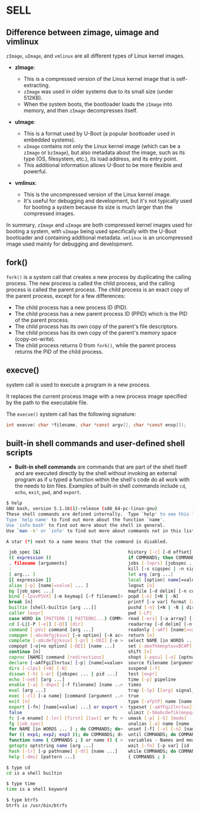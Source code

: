 # SELL

## Difference between zimage, uimage and   vimlinux

`zImage`, `uImage`, and `vmlinux` are all different types of Linux kernel images.

- **zImage**:
  - This is a compressed version of the Linux kernel image that is self-extracting.
  - `zImage` was used in older systems due to its small size (under 512KB).
  - When the system boots, the bootloader loads the `zImage` into memory, and then `zImage` decompresses itself.

- **uImage**:
  - This is a format used by U-Boot (a popular bootloader used in embedded systems).
  - `uImage` contains not only the Linux kernel image (which can be a `zImage` or `bzImage`), but also metadata about the image, such as its type (OS, filesystem, etc.), its load address, and its entry point.
  - This additional information allows U-Boot to be more flexible and powerful.

- **vmlinux**:
  - This is the uncompressed version of the Linux kernel image.
  - It's useful for debugging and development, but it's not typically used for booting a system because its size is much larger than the compressed images.

In summary, `zImage` and `uImage` are both compressed kernel images used for booting a system, with `uImage` being used specifically with the U-Boot bootloader and containing additional metadata. `vmlinux` is an uncompressed image used mainly for debugging and development.

## fork()

`fork()` is a system call that creates a new process by duplicating the calling process.
The new process is called the child process, and the calling process is called the parent process.
The child process is an exact copy of the parent process, except for a few differences:

- The child process has a new process ID (PID).
- The child process has a new parent process ID (PPID) which is the PID of the parent process.
- The child process has its own copy of the parent's file descriptors.
- The child process has its own copy of the parent's memory space (copy-on-write).
- The child process returns 0 from `fork()`, while the parent process returns the PID of the child process.

## execve()

system call is used to execute a program in a new process.

It replaces the current process image with a new process image specified by the path to the executable file.

The `execve()` system call has the following signature:

```c
int execve( char *filename, char *const argv[], char *const envp[]);
```

## built-in shell commands and user-defined shell scripts

- **Built-in shell commands** are commands that are part of the shell itself and are executed directly by the shell without invoking an external program as if u typed a function within the shell's code do all work with the needs to bin files. Examples of built-in shell commands include `cd`, `echo`, `exit`, `pwd`, and `export`.

```bash
$ help
GNU bash, version 5.1.16(1)-release (x86_64-pc-linux-gnu)
These shell commands are defined internally.  Type `help' to see this list.
Type `help name' to find out more about the function `name'.
Use `info bash' to find out more about the shell in general.
Use `man -k' or `info' to find out more about commands not in this list.

A star (*) next to a name means that the command is disabled.

 job_spec [&]                                 history [-c] [-d offset] [n] or history ->
 (( expression ))                             if COMMANDS; then COMMANDS; [ elif COMMAN>
 . filename [arguments]                       jobs [-lnprs] [jobspec ...] or jobs -x co>
 :                                            kill [-s sigspec | -n signum | -sigspec] >
 [ arg... ]                                   let arg [arg ...]
 [[ expression ]]                             local [option] name[=value] ...
 alias [-p] [name[=value] ... ]               logout [n]
 bg [job_spec ...]                            mapfile [-d delim] [-n count] [-O origin]>
 bind [-lpsvPSVX] [-m keymap] [-f filename]>  popd [-n] [+N | -N]
 break [n]                                    printf [-v var] format [arguments]
 builtin [shell-builtin [arg ...]]            pushd [-n] [+N | -N | dir]
 caller [expr]                                pwd [-LP]
 case WORD in [PATTERN [| PATTERN]...) COMM>  read [-ers] [-a array] [-d delim] [-i tex>
 cd [-L|[-P [-e]] [-@]] [dir]                 readarray [-d delim] [-n count] [-O origi>
 command [-pVv] command [arg ...]             readonly [-aAf] [name[=value] ...] or rea>
 compgen [-abcdefgjksuv] [-o option] [-A ac>  return [n]
 complete [-abcdefgjksuv] [-pr] [-DEI] [-o >  select NAME [in WORDS ... ;] do COMMANDS;>
 compopt [-o|+o option] [-DEI] [name ...]     set [-abefhkmnptuvxBCHP] [-o option-name]>
 continue [n]                                 shift [n]
 coproc [NAME] command [redirections]         shopt [-pqsu] [-o] [optname ...]
 declare [-aAfFgiIlnrtux] [-p] [name[=value>  source filename [arguments]
 dirs [-clpv] [+N] [-N]                       suspend [-f]
 disown [-h] [-ar] [jobspec ... | pid ...]    test [expr]
 echo [-neE] [arg ...]                        time [-p] pipeline
 enable [-a] [-dnps] [-f filename] [name ..>  times
 eval [arg ...]                               trap [-lp] [[arg] signal_spec ...]
 exec [-cl] [-a name] [command [argument ..>  true
 exit [n]                                     type [-afptP] name [name ...]
 export [-fn] [name[=value] ...] or export >  typeset [-aAfFgiIlnrtux] [-p] name[=value>
 false                                        ulimit [-SHabcdefiklmnpqrstuvxPT] [limit]
 fc [-e ename] [-lnr] [first] [last] or fc >  umask [-p] [-S] [mode]
 fg [job_spec]                                unalias [-a] name [name ...]
 for NAME [in WORDS ... ] ; do COMMANDS; do>  unset [-f] [-v] [-n] [name ...]
 for (( exp1; exp2; exp3 )); do COMMANDS; d>  until COMMANDS; do COMMANDS; done
 function name { COMMANDS ; } or name () { >  variables - Names and meanings of some sh>
 getopts optstring name [arg ...]             wait [-fn] [-p var] [id ...]
 hash [-lr] [-p pathname] [-dt] [name ...]    while COMMANDS; do COMMANDS; done
 help [-dms] [pattern ...]                    { COMMANDS ; }

$ type cd 
cd is a shell builtin

$ type time
time is a shell keyword

$ type btrfs
btrfs is /usr/bin/btrfs
```
